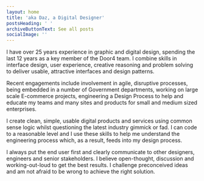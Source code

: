 ```yaml
---
layout: home
title: 'aka Daz, a Digital Designer'
postsHeading: ' '
archiveButtonText: See all posts
socialImage: ''
---
```

I have over 25 years experience in graphic and digital design, spending the last 12 years as a key member of the Door4 team. I combine skills in interface design, user experience, creative reasoning and problem solving to deliver usable, attractive interfaces and design patterns.

Recent engagements include involvement in agile, disruptive processes, being embedded in a number of Government departments, working on large scale E-commerce projects, engineering a Design Process to help and educate my teams and many sites and products for small and medium sized enterprises.

I create clean, simple, usable digital products and services using common sense logic whilst questioning the latest industry gimmick or fad. I can code to a reasonable level and I use these skills to help me understand the engineering process which, as a result, feeds into my design process. 

I always put the end user first and clearly communicate to other designers, engineers and senior stakeholders. I believe open-thought, discussion and working-out-loud to get the best results.  I challenge preconceived ideas and am not afraid to be wrong to achieve the right solution.
